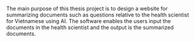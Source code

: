 The main purpose of this thesis project is to design a website for summarizing documents such as questions relative to the health scientist for Vietnamese using AI. The software enables the users input the documents in the health scientist and the output is the summarized documents.
